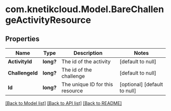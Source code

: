 # com.knetikcloud.Model.BareChallengeActivityResource
## Properties

Name | Type | Description | Notes
------------ | ------------- | ------------- | -------------
**ActivityId** | **long?** | The id of the activity | [default to null]
**ChallengeId** | **long?** | The id of the challenge | [default to null]
**Id** | **long?** | The unique ID for this resource | [optional] [default to null]

[[Back to Model list]](../README.md#documentation-for-models) [[Back to API list]](../README.md#documentation-for-api-endpoints) [[Back to README]](../README.md)

